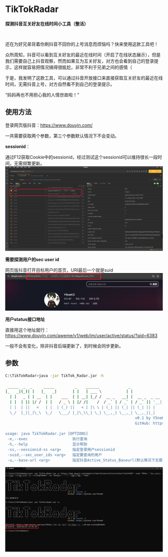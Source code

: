 # TikTokRadar

**探测抖音互关好友在线时间小工具（整活）**

<br>

还在为好兄弟背着你刷抖音不回你的上号消息而烦恼吗？快来使用这款工具吧！

众所周知，抖音可以看到互关好友的最近在线时间（开启了在线状态展示），但是我们需要自己上抖音观察，然而如果互为互关好友，对方也会看到自己的登录提示，这样就容易把情况搞得很尴尬，非常不利于兄弟之间的感情（

于是，我发明了这款工具，可以通过抖音开放接口来直接获取互关好友的最近在线时间，无需抖音上号，对方自然看不到自己的登录提示。

“妈妈再也不用担心我的人情世故啦！”

## 使用方法
登录网页版抖音：https://www.douyin.com/

一共需要获取两个参数，第三个参数默认情况下不会变动。

**sessionid**：

通过F12获取Cookie中的sessionid，经过测试这个sessionid可以维持很长一段时间，无需频繁更新。
![](./img/sessionid.png)

**需要探测用户的sec user id**

网页版抖音打开目标用户的首页，URI最后一个就是suid
![img.png](img/secuserid.png)

**用户status接口地址**

直接用这个地址就行：
https://www.douyin.com/aweme/v1/web/im/user/active/status/?aid=6383

一般不会有变化，除非抖音后端更新了，到时候会同步更新。

## 参数

```zsh
C:\TikTokRadar>java -jar TikTok_Radar.jar -h

 _____  _  _     _____         _    ______             _
|_   _|(_)| |   |_   _|       | |   | ___ \           | |
  | |   _ | | __  | |    ___  | | __| |_/ /  __ _   __| |  __ _  _ __
  | |  | || |/ /  | |   / _ \ | |/ /|    /  / _` | / _` | / _` || '__|
  | |  | ||   <   | |  | (_) ||   < | |\ \ | (_| || (_| || (_| || |
  \_/  |_||_|\_\  \_/   \___/ |_|\_\\_| \_| \__,_| \__,_| \__,_||_|
                                                          v0.1 by Y5neKO :)
                                                          GitHub: https://github.com/Y5neKO

usage: java TikTokRadar.jar [OPTIONS]
 -e,--exec                    执行查询
 -h,--help                    显示帮助
 -ss,--sessionid-ss <arg>     指定登录用户sessionid
 -suid,--sec_user_ids <arg>   指定要查询的用户
 -u,--base-url <arg>          指定抖音Active_Status_Baseurl(默认情况下无需重新指定)
```

![img.png](img/result.png)